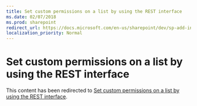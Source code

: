 ```yaml
---
title: Set custom permissions on a list by using the REST interface
ms.date: 02/07/2018
ms.prod: sharepoint
redirect_url: https://docs.microsoft.com/en-us/sharepoint/dev/sp-add-ins/set-custom-permissions-on-a-list-by-using-the-rest-interface/
localization_priority: Normal
---
```



# Set custom permissions on a list by using the REST interface

This content has been redirected to [Set custom permissions on a list by using the REST interface](../../sp-add-ins/set-custom-permissions-on-a-list-by-using-the-rest-interface.md).
